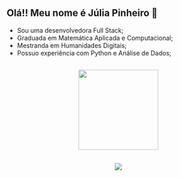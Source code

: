 ## Olá!! Meu nome é Júlia Pinheiro 👋

- Sou uma desenvolvedora Full Stack;
- Graduada em Matemática Aplicada e Computacional;
- Mestranda em Humanidades Digitais;
- Possuo experiência com Python e Análise de Dados;

##

<div align="center">
  <a href="https://github.com/juliajgp">
  <!--<img height="180em" src="https://github-readme-stats.vercel.app/api?username=juliajgp&show_icons=true&theme=dracula&include_all_commits=true&count_private=true"/>-->
  <img height="180em" src="https://github-readme-stats.vercel.app/api/top-langs/?username=juliajgp&layout=compact&langs_count=7&theme=dracula"/>
    </div>
 
##
  
<div align="center">
<a href=https://www.linkedin.com/in/julia-gomes-pinheiro/" target="_blank"><img src="https://img.shields.io/badge/-LinkedIn-%230077B5?style=for-the-badge&logo=linkedin&logoColor=white" target="_blank"></a>

 
##
  
